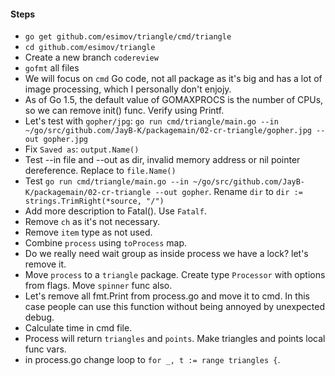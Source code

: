 #### Steps

 - `go get github.com/esimov/triangle/cmd/triangle`
 - `cd github.com/esimov/triangle`
 - Create a new branch `codereview`
 - `gofmt` all files
 - We will focus on `cmd` Go code, not all package as it's big and has a lot of image processing, which I personally don't enjojy.
 - As of Go 1.5, the default value of GOMAXPROCS is the number of CPUs, so we can remove init() func. Verify using Printf.
 - Let's test with `gopher/jpg`: `go run cmd/triangle/main.go --in ~/go/src/github.com/JayB-K/packagemain/02-cr-triangle/gopher.jpg --out gopher.jpg`
- Fix `Saved as`: `output.Name()`
 - Test --in file and --out as dir, invalid memory address or nil pointer dereference. Replace to `file.Name()`
 - Test `go run cmd/triangle/main.go --in ~/go/src/github.com/JayB-K/packagemain/02-cr-triangle --out gopher`. Rename `dir` to `dir := strings.TrimRight(*source, "/")`
- Add more description to Fatal(). Use `Fatalf`.
 - Remove `ch` as it's not necessary.
 - Remove `item` type as not used.
 - Combine `process` using `toProcess` map.
 - Do we really need wait group as inside process we have a lock? let's remove it.
 - Move `process` to a `triangle` package. Create type `Processor` with options from flags. Move `spinner` func also.
 - Let's remove all fmt.Print from process.go and move it to cmd. In this case people can use this function without being annoyed by unexpected debug.
 - Calculate time in cmd file.
 - Process will return `triangles` and `points`. Make triangles and points local func vars.
 - in process.go change loop to `for _, t := range triangles {`.